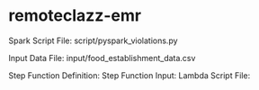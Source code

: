 # remoteclazz-emr
Spark Script File: script/pyspark_violations.py

Input Data File: input/food_establishment_data.csv

Step Function Definition: 
Step Function Input:
Lambda Script File: 
